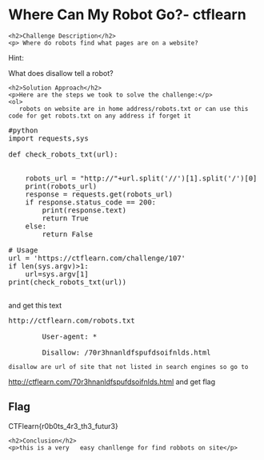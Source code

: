 <title>Where Can My Robot Go?- ctflearn</title>

<!DOCTYPE html>
<html>

<body>
    <h1>Where Can My Robot Go?- ctflearn</h1>

    <h2>Challenge Description</h2>
    <p> Where do robots find what pages are on a website?

Hint:

What does disallow tell a robot?
 
</p>
 
    <h2>Solution Approach</h2>
    <p>Here are the steps we took to solve the challenge:</p>
    <ol>
       robots on website are in home address/robots.txt or can use this code for get robots.txt on any address if forget it
<pre>
#python
import requests,sys

def check_robots_txt(url):
    
            
    robots_url = "http://"+url.split('//')[1].split('/')[0] + '/robots.txt'
    print(robots_url)
    response = requests.get(robots_url)
    if response.status_code == 200:
        print(response.text) 
        return True
    else:
        return False

# Usage
url = 'https://ctflearn.com/challenge/107'
if len(sys.argv)>1:
    url=sys.argv[1]
print(check_robots_txt(url))

</pre>
 and get this text 
<pre>
http://ctflearn.com/robots.txt

        User-agent: *<br>
        Disallow: /70r3hnanldfspufdsoifnlds.html
</pre>      
    disallow are url of site that not listed in search engines so go to 
http://ctflearn.com/70r3hnanldfspufdsoifnlds.html and get flag
    </ol>
<br>
    <h2>Flag</h2>
    <p class="flag">CTFlearn{r0b0ts_4r3_th3_futur3}
</p>

    <h2>Conclusion</h2>
    <p>this is a very   easy chanllenge for find robbots on site</p>
</body>
</html>


